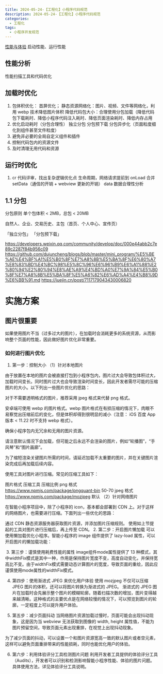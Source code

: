 ```yaml
---
title: 2024-05-24-【工程化】小程序代码规范
description: 2024-05-24-【工程化】小程序代码规范
categories:
  - 工程化
tags:
  - 小程序开发规范
---
```


[性能与体验](https://developers.weixin.qq.com/miniprogram/dev/framework/performance/)
启动性能、运行性能

## 性能分析

性能扫描工具和代码优化

## 加载时优化

1. 包体积优化： 首屏优化；
   静态资源网络化：图片、视频、文件等网络化，利用 webp 技术降低图片体积
   降低代码包大小：合理使用分包加载（降低代码包下载耗时、降低小程序代码注入耗时、降低页面渲染耗时、降低内存占用
2. 优化启动耗时（分包合理性）
   独立分包
   分包预下载
   分包异步化（页面粒度细化到组件甚至文件粒度）
3. 避免非必要的全局自定义组件和插件
4. 控制代码包内的资源文件
5. 及时清理无用代码和资源

## 运行时优化

<!-- 重绘、重排 -->

1. cr 代码评审，找出复杂逻辑优化点
   生命周期，网络请求提前到 onLoad
   合并 setData（通信的开销 + webview 更新的开销）
   data 数据合理性分析

## 1.1 分包

分包原则 单个包体积 < 2MB，总包 < 20MB

自然人、企业、交易历史、主包（首页、个人中心、宣传页）

「独立分包」
「分包预下载」

https://developers.weixin.qq.com/community/develop/doc/000e44abb2c7e89c2287f84b956c09
https://github.com/dujuncheng/blogs/blob/master/mini_program/%E5%BE%AE%E4%BF%A1%E5%B0%8F%E7%A8%8B%E5%BA%8F%E6%80%A7%E8%83%BD%E4%BC%98%E5%8C%96%E6%96%B9%E6%A1%88%E2%80%94%E2%80%94%E8%AE%A9%E4%BD%A0%E7%9A%84%E5%B0%8F%E7%A8%8B%E5%BA%8F%E5%A6%82%E6%AD%A4%E4%B8%9D%E6%BB%91.md
https://juejin.cn/post/7117179043430006820

# 实施方案

## 图片很重要

如果使用图片不当（过多过大的图片），在加载时会消耗更多的系统资源，从而影响整个页面的性能，因此做好图片优化非常重要。

### 如何进行图片优化

1. 第一步：控制大小
   （1）针对本地图片

​ 由于放置在本地的图片会被直接打包到小程序包内，图片过大会导致包体积过大，加载时间变长。同时图片过大也会导致渲染时间变长，因此开发者需尽可能的压缩图片的大小。以下列出一些图片优化的思路：

对于不需要透明格式的图片，推荐采用 jpeg 格式来代替 png 格式。

安卓端可使用 webp 的图片格式。webp 图片格式在有损压缩的情况下，肉眼不易察觉出压缩前后的变化，但是体积却得到很明显的减小（注意： iOS 百度 App 版本 < 11.22 时不支持 webp 格式）。

确保小程序包内无冗余和无用的图片资源。

请注意默认情况下会加载，但可能之后永远不会渲染的图片，例如“轮播图”，“手风琴”和“图片画廊”。

为了缩短渲染关键图片所需的时间，请延迟加载不太重要的图片，并在关键图片渲染完成后再加载后续内容。

使用工具对图片进行压缩。常见的压缩工具如下：

图片格式 压缩工具 压缩比例
png 格式 https://www.npmjs.com/package/pngquant-bin 50-70
jpeg 格式 https://www.npmjs.com/package/mozjpeg 默认
（2）针对网络图片

在智能小程序项目中，除了小程序的 icon，基本都会部署到 CDN 上。对于这样的网络图片，也需要进行压缩。下面列出一些优化的思路：

通过 CDN 静态资源服务器获取图片资源，并添加图片压缩规则。
使用如上节提起的工具对图片进行压缩后，再上传至 CDN。 2. 第二步：开启图片懒加载
可以使用懒加载优化小程序。智能小程序的 image 组件提供了 lazy-load 属性，可以开启图片的懒加载功能：

<image lazy-load="true"/>
3. 第三步：谨慎使用耗费性能的属性
image组件mode属性提供了 13 种模式，其中widthFix模式是其中一种，作用是保持图片宽度不变，高度自动变化，并保持宽高比不变。由于widthFix模式需要动态计算图片的宽度，导致页面的重绘，因此应谨慎使用mode属性的widthFix模式。

4. 第四步：使用渐进式 JPEG 来优化用户体验
   使用 mozjpeg 不仅可以压缩 JPEG 图片的体积，还可以将图片转换为渐进式的 JPEG。 渐进式的 JPEG 图片在加载时会先展示整个图片的模糊轮廓，随着扫描次数的增加，图片变得越来越清晰。这种格式的主要优点是在网络较慢的情况下，可以预览到图片的轮廓，一定程度上可以提升用户体验。

5. 第五步：减少页面抖动
   当网络图片资源加载过慢时，页面可能会出现抖动现象，这是因为当 webview 无法获取到图像的 width, height 属性值，不能为图片预留空间，导致页面元素出现重排，在视觉上出现抖动现象。

为了减少页面的抖动，可以设置一个和图片资源宽高一致的默认图片或者空元素，这样可以避免页面重排带来的性能损耗，同时也能优化用户的体验。

6. 第六步：利用体验评分工具检测图片问题
   利用开发者工具提供的体验评分工具（Audits），开发者可以识别和检测影响智能小程序性能、体验的图片问题。
   具体使用方法，详见体验评分工具说明。
